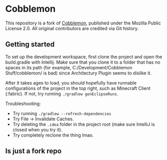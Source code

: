 # Cobblemon

This repository is a fork of [Cobblemon]([https://gitlab.com/cobblemon/cobblemon](https://gitlab.com/cable-mc/cobblemon)), published under the Mozilla Public License 2.0. All original contributors are credited via Git history.

## Getting started

To set up the development workspace, first clone the project and open the build.gradle with Intellij. Make sure that you clone it to a folder that has no spaces in its path (for example, C:/Development/Cobblemon Stuff/cobblemon/ is bad) since Architectury Plugin seems to dislike it.

After it takes ages to load, you should hopefully have runnable configurations of the project in the top right, such as Minecraft Client (:fabric). If not, try running `./gradlew genEclipseRuns`.

Troubleshooting:
- Try running `./gradlew --refresh-dependencies`
- Try File -> Invalidate Caches.
- Try deleting the `.idea` folder in the project root (make sure IntelliJ is closed when you try it).
- Try completely reclone the thing lmao.

## Is just a fork repo
